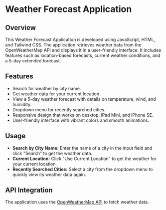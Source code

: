 
# Weather Forecast Application

## Overview

This Weather Forecast Application is developed using JavaScript, HTML, and Tailwind CSS. The application retrieves weather data from the OpenWeatherMap API and displays it in a user-friendly interface. It includes features such as location-based forecasts, current weather conditions, and a 5-day extended forecast.

## Features

- Search for weather by city name.
- Get weather data for your current location.
- View a 5-day weather forecast with details on temperature, wind, and humidity.
- Dropdown menu for recently searched cities.
- Responsive design that works on desktop, iPad Mini, and iPhone SE.
- User-friendly interface with vibrant colors and smooth animations.



## Usage

- **Search by City Name:** Enter the name of a city in the input field and click "Search" to get the weather data.
- **Current Location:** Click "Use Current Location" to get the weather for your current location.
- **Recently Searched Cities:** Select a city from the dropdown menu to quickly view its weather data again.

## API Integration

The application uses the [OpenWeatherMap API](https://openweathermap.org/api) to fetch weather data. 


